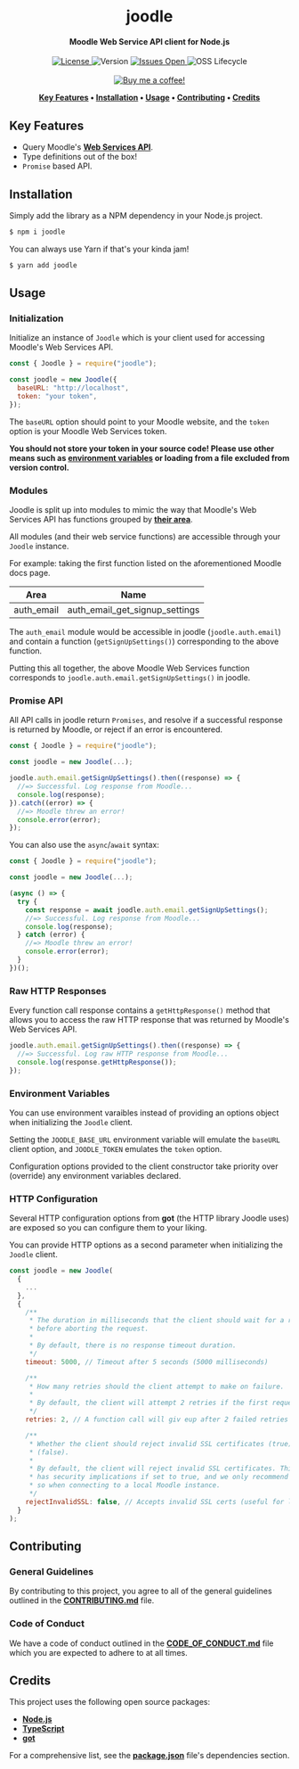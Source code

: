 <h1 align="center">
  joodle
</h1>

<h4 align="center">Moodle Web Service API client for Node.js</h4>

<p align="center">
  <a href="LICENSE">
    <img src="https://img.shields.io/github/license/lukecarr/joodle?color=4a00e0&style=for-the-badge" alt="License" />
  </a>
  <img src="https://img.shields.io/github/package-json/v/lukecarr/joodle/develop?label=Version&style=for-the-badge" alt="Version" />
  <a href="https://github.com/omnio-interactive/omnio-learn/issues">
    <img src="https://img.shields.io/github/issues/lukecarr/joodle?style=for-the-badge" alt="Issues Open" />
  </a>
  <img src="https://img.shields.io/osslifecycle/lukecarr/joodle?style=for-the-badge" alt="OSS Lifecycle" />
  <br><br>
  <a href="https://ko-fi.com/lukecarr">
    <img src="https://www.ko-fi.com/img/githubbutton_sm.svg" alt="Buy me a coffee!" />
  </a>
</p>

<p align="center">
  <strong>
    <a href="#key-features">Key Features</a> •
    <a href="#installation">Installation</a> •
    <a href="#usage">Usage</a> •
    <a href="#contributing">Contributing</a> •
    <a href="#credits">Credits</a>
  </strong>
</p>

## Key Features

- Query Moodle's **[Web Services API](https://docs.moodle.org/dev/Web_services)**.
- Type definitions out of the box!
- `Promise` based API.

## Installation

Simply add the library as a NPM dependency in your Node.js project.

```bash
$ npm i joodle
```

You can always use Yarn if that's your kinda jam!

```bash
$ yarn add joodle
```

## Usage

### Initialization

Initialize an instance of `Joodle` which is your client used for accessing Moodle's Web Services API.

```js
const { Joodle } = require("joodle");

const joodle = new Joodle({
  baseURL: "http://localhost",
  token: "your token",
});
```

The `baseURL` option should point to your Moodle website, and the `token` option is your Moodle Web Services token.

**You should not store your token in your source code! Please use other means such as [environment variables](#environment-variables) or loading from a file excluded from version control.**

### Modules

Joodle is split up into modules to mimic the way that Moodle's Web Services API has functions grouped by **[their area](https://docs.moodle.org/dev/Web_service_API_functions)**.

All modules (and their web service functions) are accessible through your `Joodle` instance.

For example: taking the first function listed on the aforementioned Moodle docs page.

|    Area    |              Name              |
| :--------: | :----------------------------: |
| auth_email | auth_email_get_signup_settings |

The `auth_email` module would be accessible in joodle (`joodle.auth.email`) and contain a function (`getSignUpSettings()`) corresponding to the above function.

Putting this all together, the above Moodle Web Services function corresponds to `joodle.auth.email.getSignUpSettings()` in joodle.

### Promise API

All API calls in joodle return `Promises`, and resolve if a successful response is returned by Moodle, or reject if an error is encountered.

```js
const { Joodle } = require("joodle");

const joodle = new Joodle(...);

joodle.auth.email.getSignUpSettings().then((response) => {
  //=> Successful. Log response from Moodle...
  console.log(response);
}).catch((error) => {
  //=> Moodle threw an error!
  console.error(error);
});
```

You can also use the `async`/`await` syntax:

```js
const { Joodle } = require("joodle");

const joodle = new Joodle(...);

(async () => {
  try {
    const response = await joodle.auth.email.getSignUpSettings();
    //=> Successful. Log response from Moodle...
    console.log(response);
  } catch (error) {
    //=> Moodle threw an error!
    console.error(error);
  }
})();
```

### Raw HTTP Responses

Every function call response contains a `getHttpResponse()` method that allows you to access the raw HTTP response that was returned by Moodle's Web Services API.

```js
joodle.auth.email.getSignUpSettings().then((response) => {
  //=> Successful. Log raw HTTP response from Moodle...
  console.log(response.getHttpResponse());
});
```

### Environment Variables

You can use environment varaibles instead of providing an options object when initializing the `Joodle` client.

Setting the `JOODLE_BASE_URL` environment variable will emulate the `baseURL` client option, and `JOODLE_TOKEN` emulates the `token` option.

Configuration options provided to the client constructor take priority over (override) any environment variables declared.

### HTTP Configuration

Several HTTP configuration options from **got** (the HTTP library Joodle uses) are exposed so you can configure them to your liking.

You can provide HTTP options as a second parameter when initializing the `Joodle` client.

```js
const joodle = new Joodle(
  {
    ...
  },
  {
    /**
     * The duration in milliseconds that the client should wait for a response
     * before aborting the request.
     *
     * By default, there is no response timeout duration.
     */
    timeout: 5000, // Timeout after 5 seconds (5000 milliseconds)

    /**
     * How many retries should the client attempt to make on failure.
     *
     * By default, the client will attempt 2 retries if the first request fails.
     */
    retries: 2, // A function call will giv eup after 2 failed retries

    /**
     * Whether the client should reject invalid SSL certificates (true) or not
     * (false).
     *
     * By default, the client will reject invalid SSL certificates. This option
     * has security implications if set to true, and we only recommend you do
     * so when connecting to a local Moodle instance.
     */
    rejectInvalidSSL: false, // Accepts invalid SSL certs (useful for localhost)
  }
);
```

## Contributing

### General Guidelines

By contributing to this project, you agree to all of the general guidelines outlined in the **[CONTRIBUTING.md](CONTRIBUTING.md)** file.

### Code of Conduct

We have a code of conduct outlined in the **[CODE_OF_CONDUCT.md](CODE_OF_CONDUCT.md)** file which you are expected to adhere to at all times.

## Credits

This project uses the following open source packages:

- **[Node.js](https://nodejs.org)**
- **[TypeScript](https://www.typescriptlang.org)**
- **[got](https://github.com/sindresorhus/got)**

For a comprehensive list, see the **[package.json](package.json)** file's dependencies section.
